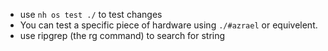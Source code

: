 * use `nh os test ./` to test changes
 * You can test a specific piece of hardware using `./#azrael` or equivelent.
 * use ripgrep (the rg command) to search for string

